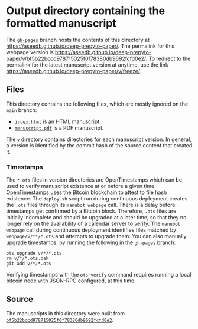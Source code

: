 # Output directory containing the formatted manuscript

The [`gh-pages`](https://github.com/aseedb/deep-prepyto-paper/tree/gh-pages) branch hosts the contents of this directory at <https://aseedb.github.io/deep-prepyto-paper/>.
The permalink for this webpage version is <https://aseedb.github.io/deep-prepyto-paper/v/bf5b22bccd978715025f0f78380db9692fcfd0e2/>.
To redirect to the permalink for the latest manuscript version at anytime, use the link <https://aseedb.github.io/deep-prepyto-paper/v/freeze/>.

## Files

This directory contains the following files, which are mostly ignored on the `main` branch:

+ [`index.html`](index.html) is an HTML manuscript.
+ [`manuscript.pdf`](manuscript.pdf) is a PDF manuscript.

The `v` directory contains directories for each manuscript version.
In general, a version is identified by the commit hash of the source content that created it.

### Timestamps

The `*.ots` files in version directories are OpenTimestamps which can be used to verify manuscript existence at or before a given time.
[OpenTimestamps](https://opentimestamps.org/) uses the Bitcoin blockchain to attest to file hash existence.
The `deploy.sh` script run during continuous deployment creates the `.ots` files through its `manubot webpage` call.
There is a delay before timestamps get confirmed by a Bitcoin block.
Therefore, `.ots` files are initially incomplete and should be upgraded at a later time, so that they no longer rely on the availability of a calendar server to verify.
The `manubot webpage` call during continuous deployment identifies files matched by `webpage/v/**/*.ots` and attempts to upgrade them.
You can also manually upgrade timestamps, by running the following in the `gh-pages` branch:

```shell
ots upgrade v/*/*.ots
rm v/*/*.ots.bak
git add v/*/*.ots
```

Verifying timestamps with the `ots verify` command requires running a local bitcoin node with JSON-RPC configured, at this time.

## Source

The manuscripts in this directory were built from
[`bf5b22bccd978715025f0f78380db9692fcfd0e2`](https://github.com/aseedb/deep-prepyto-paper/commit/bf5b22bccd978715025f0f78380db9692fcfd0e2).
